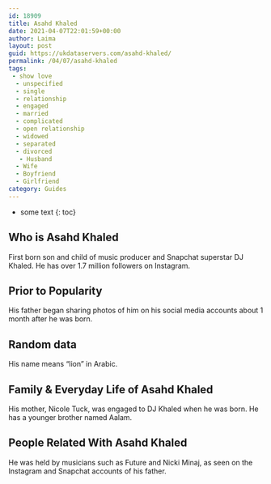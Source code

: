 ```yaml
---
id: 18909
title: Asahd Khaled
date: 2021-04-07T22:01:59+00:00
author: Laima
layout: post
guid: https://ukdataservers.com/asahd-khaled/
permalink: /04/07/asahd-khaled
tags:
 - show love
  - unspecified
  - single
  - relationship
  - engaged
  - married
  - complicated
  - open relationship
  - widowed
  - separated
  - divorced
   - Husband
  - Wife
  - Boyfriend
  - Girlfriend
category: Guides
---
```


* some text
{: toc}


## Who is Asahd Khaled
                  
                  
                  
First born son and child of music producer and Snapchat superstar DJ Khaled. He has over 1.7 million followers on Instagram. 
                  
              
            
              
            
                
                
                
## Prior to Popularity
                  
                  
                  
His father began sharing photos of him on his social media accounts about 1 month after he was born. 
                  
              
            
              
            
                
                
                
## Random data
                  
                  
                  
His name means &#8220;lion&#8221; in Arabic. 
                  
              
            
              
            
                
                
                
## Family & Everyday Life of Asahd Khaled
                  
                  
                  
His mother, Nicole Tuck, was engaged to DJ Khaled when he was born. He has a younger brother named Aalam. 
                  
              
            
              
            
                
                
                
## People Related With Asahd Khaled
                  
                  
                  
He was held by musicians such as Future and Nicki Minaj, as seen on the Instagram and Snapchat accounts of his father.  
                  
              
            
              
            
                
              
            
              
              
            
            
              
            
          
          
          
